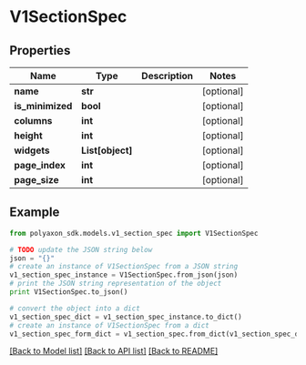 # V1SectionSpec


## Properties
Name | Type | Description | Notes
------------ | ------------- | ------------- | -------------
**name** | **str** |  | [optional] 
**is_minimized** | **bool** |  | [optional] 
**columns** | **int** |  | [optional] 
**height** | **int** |  | [optional] 
**widgets** | **List[object]** |  | [optional] 
**page_index** | **int** |  | [optional] 
**page_size** | **int** |  | [optional] 

## Example

```python
from polyaxon_sdk.models.v1_section_spec import V1SectionSpec

# TODO update the JSON string below
json = "{}"
# create an instance of V1SectionSpec from a JSON string
v1_section_spec_instance = V1SectionSpec.from_json(json)
# print the JSON string representation of the object
print V1SectionSpec.to_json()

# convert the object into a dict
v1_section_spec_dict = v1_section_spec_instance.to_dict()
# create an instance of V1SectionSpec from a dict
v1_section_spec_form_dict = v1_section_spec.from_dict(v1_section_spec_dict)
```
[[Back to Model list]](../README.md#documentation-for-models) [[Back to API list]](../README.md#documentation-for-api-endpoints) [[Back to README]](../README.md)


